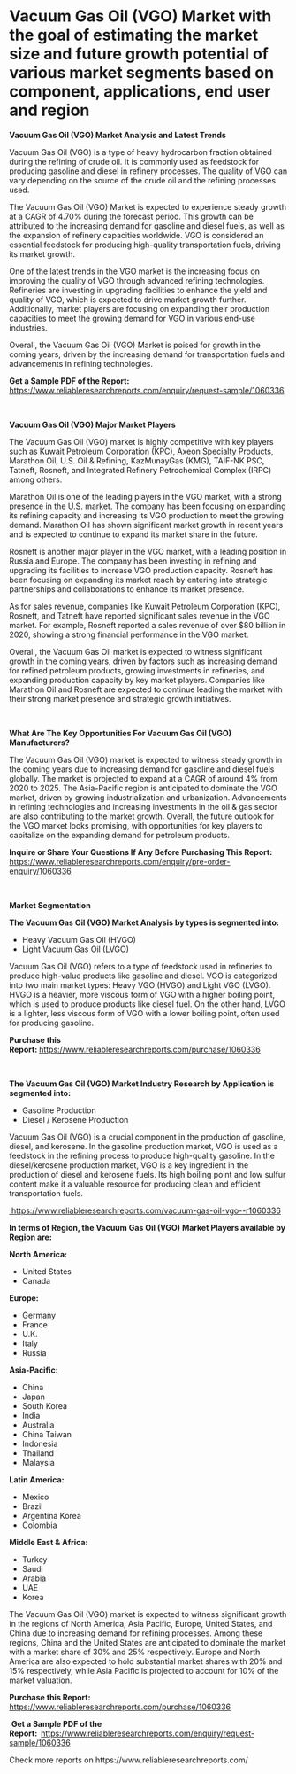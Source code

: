 <p><h1>Vacuum Gas Oil (VGO) Market with the goal of estimating the market size and future growth potential of various market segments based on component, applications, end user and region</h1></p><p><strong>Vacuum Gas Oil (VGO) Market Analysis and Latest Trends</strong></p>
<p><p>Vacuum Gas Oil (VGO) is a type of heavy hydrocarbon fraction obtained during the refining of crude oil. It is commonly used as feedstock for producing gasoline and diesel in refinery processes. The quality of VGO can vary depending on the source of the crude oil and the refining processes used.</p><p>The Vacuum Gas Oil (VGO) Market is expected to experience steady growth at a CAGR of 4.70% during the forecast period. This growth can be attributed to the increasing demand for gasoline and diesel fuels, as well as the expansion of refinery capacities worldwide. VGO is considered an essential feedstock for producing high-quality transportation fuels, driving its market growth.</p><p>One of the latest trends in the VGO market is the increasing focus on improving the quality of VGO through advanced refining technologies. Refineries are investing in upgrading facilities to enhance the yield and quality of VGO, which is expected to drive market growth further. Additionally, market players are focusing on expanding their production capacities to meet the growing demand for VGO in various end-use industries.</p><p>Overall, the Vacuum Gas Oil (VGO) Market is poised for growth in the coming years, driven by the increasing demand for transportation fuels and advancements in refining technologies.</p></p>
<p><strong>Get a Sample PDF of the Report:&nbsp;</strong> <a href="https://www.reliableresearchreports.com/enquiry/request-sample/1060336">https://www.reliableresearchreports.com/enquiry/request-sample/1060336</a></p>
<p>&nbsp;</p>
<p><strong>Vacuum Gas Oil (VGO) Major Market Players</strong></p>
<p><p>The Vacuum Gas Oil (VGO) market is highly competitive with key players such as Kuwait Petroleum Corporation (KPC), Axeon Specialty Products, Marathon Oil, U.S. Oil & Refining, KazMunayGas (KMG), TAIF-NK PSC, Tatneft, Rosneft, and Integrated Refinery Petrochemical Complex (IRPC) among others.</p><p>Marathon Oil is one of the leading players in the VGO market, with a strong presence in the U.S. market. The company has been focusing on expanding its refining capacity and increasing its VGO production to meet the growing demand. Marathon Oil has shown significant market growth in recent years and is expected to continue to expand its market share in the future.</p><p>Rosneft is another major player in the VGO market, with a leading position in Russia and Europe. The company has been investing in refining and upgrading its facilities to increase VGO production capacity. Rosneft has been focusing on expanding its market reach by entering into strategic partnerships and collaborations to enhance its market presence.</p><p>As for sales revenue, companies like Kuwait Petroleum Corporation (KPC), Rosneft, and Tatneft have reported significant sales revenue in the VGO market. For example, Rosneft reported a sales revenue of over $80 billion in 2020, showing a strong financial performance in the VGO market.</p><p>Overall, the Vacuum Gas Oil market is expected to witness significant growth in the coming years, driven by factors such as increasing demand for refined petroleum products, growing investments in refineries, and expanding production capacity by key market players. Companies like Marathon Oil and Rosneft are expected to continue leading the market with their strong market presence and strategic growth initiatives.</p></p>
<p>&nbsp;</p>
<p><strong>What Are The Key Opportunities For Vacuum Gas Oil (VGO) Manufacturers?</strong></p>
<p><p>The Vacuum Gas Oil (VGO) market is expected to witness steady growth in the coming years due to increasing demand for gasoline and diesel fuels globally. The market is projected to expand at a CAGR of around 4% from 2020 to 2025. The Asia-Pacific region is anticipated to dominate the VGO market, driven by growing industrialization and urbanization. Advancements in refining technologies and increasing investments in the oil & gas sector are also contributing to the market growth. Overall, the future outlook for the VGO market looks promising, with opportunities for key players to capitalize on the expanding demand for petroleum products.</p></p>
<p><strong>Inquire or Share Your Questions If Any Before Purchasing This Report:</strong> <a href="https://www.reliableresearchreports.com/enquiry/pre-order-enquiry/1060336">https://www.reliableresearchreports.com/enquiry/pre-order-enquiry/1060336</a></p>
<p>&nbsp;</p>
<p><strong>Market Segmentation</strong></p>
<p><strong>The Vacuum Gas Oil (VGO) Market Analysis by types is segmented into:</strong></p>
<p><ul><li>Heavy Vacuum Gas Oil (HVGO)</li><li>Light Vacuum Gas Oil (LVGO)</li></ul></p>
<p><p>Vacuum Gas Oil (VGO) refers to a type of feedstock used in refineries to produce high-value products like gasoline and diesel. VGO is categorized into two main market types: Heavy VGO (HVGO) and Light VGO (LVGO). HVGO is a heavier, more viscous form of VGO with a higher boiling point, which is used to produce products like diesel fuel. On the other hand, LVGO is a lighter, less viscous form of VGO with a lower boiling point, often used for producing gasoline.</p></p>
<p><strong>Purchase this Report:&nbsp;</strong><a href="https://www.reliableresearchreports.com/purchase/1060336">https://www.reliableresearchreports.com/purchase/1060336</a></p>
<p>&nbsp;</p>
<p><strong>The Vacuum Gas Oil (VGO) Market Industry Research by Application is segmented into:</strong></p>
<p><ul><li>Gasoline Production</li><li>Diesel / Kerosene Production</li></ul></p>
<p><p>Vacuum Gas Oil (VGO) is a crucial component in the production of gasoline, diesel, and kerosene. In the gasoline production market, VGO is used as a feedstock in the refining process to produce high-quality gasoline. In the diesel/kerosene production market, VGO is a key ingredient in the production of diesel and kerosene fuels. Its high boiling point and low sulfur content make it a valuable resource for producing clean and efficient transportation fuels.</p></p>
<p><a href="https://www.reliableresearchreports.com/vacuum-gas-oil-vgo--r1060336">&nbsp;https://www.reliableresearchreports.com/vacuum-gas-oil-vgo--r1060336</a></p>
<p><strong>In terms of Region, the Vacuum Gas Oil (VGO) Market Players available by Region are:</strong></p>
<p>
    <p> <strong> North America: </strong>
        <ul>
            <li>United States</li>
            <li>Canada</li>
        </ul>
        </p> 
    <p> <strong> Europe: </strong>
        <ul>
            <li>Germany</li>
            <li>France</li>
            <li>U.K.</li>
            <li>Italy</li>
            <li>Russia</li>
        </ul>
        </p> 
    <p> <strong> Asia-Pacific: </strong>
        <ul>
            <li>China</li>
            <li>Japan</li>
            <li>South Korea</li>
            <li>India</li>
            <li>Australia</li>
            <li>China Taiwan</li>
            <li>Indonesia</li>
            <li>Thailand</li>
            <li>Malaysia</li>
        </ul>
        </p> 
    <p> <strong> Latin America: </strong>
        <ul>
            <li>Mexico</li>
            <li>Brazil</li>
            <li>Argentina Korea</li>
            <li>Colombia</li>
        </ul>
        </p> 
    <p> <strong> Middle East & Africa: </strong>
        <ul>
            <li>Turkey</li>
            <li>Saudi</li>
            <li>Arabia</li>
            <li>UAE</li>
            <li>Korea</li>
        </ul>
    </p>
    </p>
<p><p>The Vacuum Gas Oil (VGO) market is expected to witness significant growth in the regions of North America, Asia Pacific, Europe, United States, and China due to increasing demand for refining processes. Among these regions, China and the United States are anticipated to dominate the market with a market share of 30% and 25% respectively. Europe and North America are also expected to hold substantial market shares with 20% and 15% respectively, while Asia Pacific is projected to account for 10% of the market valuation.</p></p>
<p><strong>Purchase this Report: </strong><a href="https://www.reliableresearchreports.com/purchase/1060336">https://www.reliableresearchreports.com/purchase/1060336</a></p>
<p>&nbsp;<strong>Get a Sample PDF of the Report:&nbsp;&nbsp;</strong><a href="https://www.reliableresearchreports.com/enquiry/request-sample/1060336">https://www.reliableresearchreports.com/enquiry/request-sample/1060336</a></p>
<p><strong></strong></p>
<p>Check more reports on https://www.reliableresearchreports.com/</p>